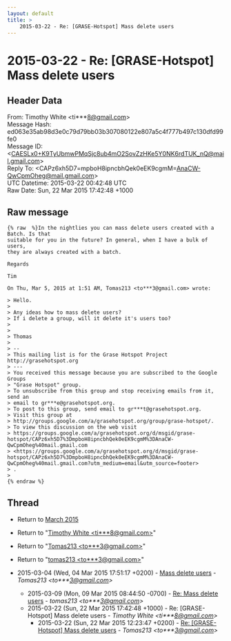 ```yaml
---
layout: default
title: >
    2015-03-22 - Re: [GRASE-Hotspot] Mass delete users
---
```


# 2015-03-22 - Re: [GRASE-Hotspot] Mass delete users

## Header Data

From: Timothy White \<ti***8@gmail.com\><br>
Message Hash: ed063e35ab98d3e0c79d79bb03b307080122e807a5c4f777b497c130dfd99fe0<br>
Message ID: \<CAESLx0+K9TyUbmwPMqSjc8ub4mO2SovZzHKe5Y0NK6rdTUK_nQ@mail.gmail.com\><br>
Reply To: \<CAPz6xh5D7=mpboH8ipncbhQek0eEK9cgmM=AnaCW-QwCpmOheg@mail.gmail.com\><br>
UTC Datetime: 2015-03-22 00:42:48 UTC<br>
Raw Date: Sun, 22 Mar 2015 17:42:48 +1000<br>

## Raw message

```
{% raw  %}In the nightlies you can mass delete users created with a Batch. Is that
suitable for you in the future? In general, when I have a bulk of users,
they are always created with a batch.

Regards

Tim

On Thu, Mar 5, 2015 at 1:51 AM, Tomas213 <to***3@gmail.com> wrote:

> Hello.
>
> Any ideas how to mass delete users?
> If i delete a group, will it delete it's users too?
>
>
> Thomas
>
> --
> This mailing list is for the Grase Hotspot Project http://grasehotspot.org
> ---
> You received this message because you are subscribed to the Google Groups
> "Grase Hotspot" group.
> To unsubscribe from this group and stop receiving emails from it, send an
> email to gr***e@grasehotspot.org.
> To post to this group, send email to gr***t@grasehotspot.org.
> Visit this group at
> http://groups.google.com/a/grasehotspot.org/group/grase-hotspot/.
> To view this discussion on the web visit
> https://groups.google.com/a/grasehotspot.org/d/msgid/grase-hotspot/CAPz6xh5D7%3DmpboH8ipncbhQek0eEK9cgmM%3DAnaCW-QwCpmOheg%40mail.gmail.com
> <https://groups.google.com/a/grasehotspot.org/d/msgid/grase-hotspot/CAPz6xh5D7%3DmpboH8ipncbhQek0eEK9cgmM%3DAnaCW-QwCpmOheg%40mail.gmail.com?utm_medium=email&utm_source=footer>
> .
>
{% endraw %}
```

## Thread

+ Return to [March 2015](/archive/2015/03)

+ Return to "[Timothy White <ti***8<span>@</span>gmail.com>](/authors/ti___8_at_gmail_com)"
+ Return to "[Tomas213 <to***3<span>@</span>gmail.com>](/authors/to___3_at_gmail_com)"
+ Return to "[tomas213 <to***3<span>@</span>gmail.com>](/authors/to___3_at_gmail_com)"

+ 2015-03-04 (Wed, 04 Mar 2015 17:51:17 +0200) - [Mass delete users](/archive/2015/03/c9379e66e9e865c36ac6c00fadf50144bc68886810ca0640ff0ac791942a178e) - _Tomas213 \<to***3@gmail.com\>_
  + 2015-03-09 (Mon, 09 Mar 2015 08:44:50 -0700) - [Re: Mass delete users](/archive/2015/03/404e254ab7184ab794df80907adca34dcde15af4e9a6bcb3f55430f06c676fc8) - _tomas213 \<to***3@gmail.com\>_
  + 2015-03-22 (Sun, 22 Mar 2015 17:42:48 +1000) - Re: [GRASE-Hotspot] Mass delete users - _Timothy White \<ti***8@gmail.com\>_
    + 2015-03-22 (Sun, 22 Mar 2015 12:23:47 +0200) - [Re: [GRASE-Hotspot] Mass delete users](/archive/2015/03/2ee7d6dd613b28f6683aad92ee84108099330e47222ce0deda2863aeae05debe) - _Tomas213 \<to***3@gmail.com\>_

